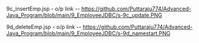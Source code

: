 9c_insertEmp.jsp - o/p link -- https://github.com/Puttaraju774/Advanced-Java_Program/blob/main/9_EmployeeJDBC/s-9c_update.PNG

9d_deleteEmp.jsp - o/p link -- https://github.com/Puttaraju774/Advanced-Java_Program/blob/main/9_EmployeeJDBC/s-9d_namestart.PNG
